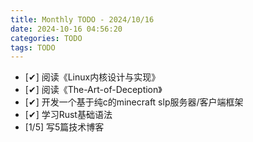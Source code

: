 ```yaml
---
title: Monthly TODO - 2024/10/16
date: 2024-10-16 04:56:20
categories: TODO
tags: TODO
---
```

- [✔] 阅读《Linux内核设计与实现》
- [✔] 阅读《The-Art-of-Deception》
- [✔] 开发一个基于纯c的minecraft slp服务器/客户端框架
- [✔] 学习Rust基础语法
- [1/5] 写5篇技术博客
